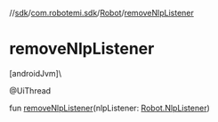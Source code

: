 //[sdk](../../../index.md)/[com.robotemi.sdk](../index.md)/[Robot](index.md)/[removeNlpListener](remove-nlp-listener.md)

# removeNlpListener

[androidJvm]\

@UiThread

fun [removeNlpListener](remove-nlp-listener.md)(nlpListener: [Robot.NlpListener](-nlp-listener/index.md))
